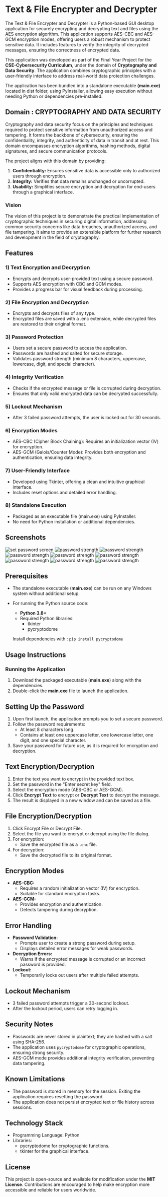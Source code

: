 # Text & File Encrypter and Decrypter

The Text & File Encrypter and Decrypter is a Python-based GUI desktop application for securely encrypting and decrypting text and files using the AES encryption algorithm. This application supports AES-CBC and AES-GCM encryption modes, offering users a robust mechanism to protect sensitive data. It includes features to verify the integrity of decrypted messages, ensuring the correctness of encrypted data.

This application was developed as part of the Final Year Project for the <b>CSE-Cybersecurity Curriculum</b>, under the domain of <b>Cryptography and Data Security</b>. The application combines cryptographic principles with a user-friendly interface to address real-world data protection challenges.

The application has been bundled into a standalone executable <B>(main.exe)</B> located in dist folder, using PyInstaller, allowing easy execution without needing Python or dependencies pre-installed.

## Domain : CRYPTOGRAPHY AND DATA SECURITY
Cryptography and data security focus on the principles and techniques required to protect sensitive information from unauthorized access and tampering. It forms the backbone of cybersecurity, ensuring the confidentiality, integrity, and authenticity of data in transit and at rest. This domain encompasses encryption algorithms, hashing methods, digital signatures, and secure communication protocols.

The project aligns with this domain by providing:

1) <b>Confidentiality:</b> Ensures sensitive data is accessible only to authorized users through encryption.
2) <B>Integrity:</B> Verifies that data remains unchanged or uncorrupted.
3) <B>Usability:</B> Simplifies secure encryption and decryption for end-users through a graphical interface.
### Vision
The vision of this project is to demonstrate the practical implementation of cryptographic techniques in securing digital information, addressing common security concerns like data breaches, unauthorized access, and file tampering. It aims to provide an extensible platform for further research and development in the field of cryptography.

## Features

### 1) Text Encryption and Decryption
- Encrypts and decrypts user-provided text using a secure password.
- Supports AES encryption with CBC and GCM modes.
- Provides a progress bar for visual feedback during processing.
### 2) File Encryption and Decryption
- Encrypts and decrypts files of any type.
- Encrypted files are saved with a .enc extension, while decrypted files are restored to their original format.
### 3) Password Protection
- Users set a secure password to access the application.
- Passwords are hashed and salted for secure storage.
- Validates password strength (minimum 8 characters, uppercase, lowercase, digit, and special character).
### 4) Integrity Verification
- Checks if the encrypted message or file is corrupted during decryption.
- Ensures that only valid encrypted data can be decrypted successfully.
### 5) Lockout Mechanism
- After 3 failed password attempts, the user is locked out for 30 seconds.
### 6) Encryption Modes
- AES-CBC (Cipher Block Chaining): Requires an initialization vector (IV) for encryption.
- AES-GCM (Galois/Counter Mode): Provides both encryption and authentication, ensuring data integrity.
### 7) User-Friendly Interface
- Developed using Tkinter, offering a clean and intuitive graphical interface.
- Includes reset options and detailed error handling.
### 8) Standalone Execution
- Packaged as an executable file (main.exe) using PyInstaller.
- No need for Python installation or additional dependencies.

## Screenshots
![set password screen](screenshots/set_password.png)   ![password strength](screenshots/photo-collage.png) ![password strength](screenshots/main_page.png) ![password strength](screenshots/encr.png)
![password strength](screenshots/decr.png)   ![password strength](screenshots/decr(2).png) ![password strength](screenshots/integrity.png) ![password strength](screenshots/password.png) ![password strength](screenshots/lockout.png)

## Prerequisites
- The standalone executable (<b>main.exe</b>) can be run on any Windows system without additional setup.
- For running the Python source code:
  - <b>Python 3.8+</b>
  - Required Python libraries:
    - tkinter
    - pycryptodome
    
  Install dependencies with :
  ```pip install pycryptodome```

## Usage Instructions
### Running the Application
1) Download the packaged executable (<b>main.exe</b>) along with the dependencies.
2) Double-click the <b>main.exe</b> file to launch the application.

## Setting Up the Password
1) Upon first launch, the application prompts you to set a secure password.
2) Follow the password requirements:
   - At least 8 characters long.
   - Contains at least one uppercase letter, one lowercase letter, one digit, and one special character.
3) Save your password for future use, as it is required for encryption and decryption.

## Text Encryption/Decryption
1) Enter the text you want to encrypt in the provided text box.
2) Set the password in the "Enter secret key" field.
3) Select the encryption mode (AES-CBC or AES-GCM).
4) Click <b>Encrypt Text</b> to encrypt or <b>Decrypt Text</b> to decrypt the message.
5) The result is displayed in a new window and can be saved as a file.

## File Encryption/Decryption
1) Click Encrypt File or Decrypt File.
2) Select the file you want to encrypt or decrypt using the file dialog.
3) For encryption:
    - Save the encrypted file as a ```.enc``` file.
4) For decryption:
    - Save the decrypted file to its original format.

## Encryption Modes
- <b>AES-CBC:</b>
    - Requires a random initialization vector (IV) for encryption.
    - Suitable for standard encryption tasks.
- <b>AES-GCM:</b>
    - Provides encryption and authentication.
    - Detects tampering during decryption.
## Error Handling
- <b>Password Validation:</b>
   - Prompts user to create a strong password during setup.
   - Displays detailed error messages for weak passwords.
- <b>Decryption Errors:</b>
  - Warns if the encrypted message is corrupted or an incorrect password is provided.
- <b>Lockout:</b>
  - Temporarily locks out users after multiple failed attempts.
## Lockout Mechanism
- 3 failed password attempts trigger a 30-second lockout.
- After the lockout period, users can retry logging in.

## Security Notes
- Passwords are never stored in plaintext; they are hashed with a salt using SHA-256.
- The application uses ```pycryptodome``` for cryptographic operations, ensuring strong security.
- AES-GCM mode provides additional integrity verification, preventing data tampering.

## Known Limitations
- The password is stored in memory for the session. Exiting the application requires resetting the password.
- The application does not persist encrypted text or file history across sessions.

## Technology Stack
- Programming Language: Python
- Libraries:
  - pycryptodome for cryptographic functions.
  - tkinter for the graphical interface.
## License
This project is open-source and available for modification under the <b>MIT License</b>. Contributions are encouraged to help make encryption more accessible and reliable for users worldwide.
